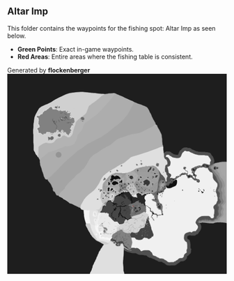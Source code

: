 ## Altar Imp
This folder contains the waypoints for the fishing spot: Altar Imp as seen below.

- **Green Points**: Exact in-game waypoints.
- **Red Areas**: Entire areas where the fishing table is consistent.

Generated by **flockenberger**
![Altar Imp](./Preview.png?raw=true "Altar Imp")